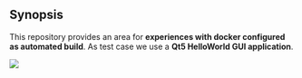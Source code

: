 ## Synopsis

This repository provides an area for **experiences with docker configured as automated build**. As test case we use a **Qt5 HelloWorld GUI application**.

[![](https://imagelayers.io/badge/tefworkshop/qt5-autobuild:latest.svg)](https://imagelayers.io/?images=tefworkshop/qt5-autobuild:latest 'Get your own badge on imagelayers.io')

